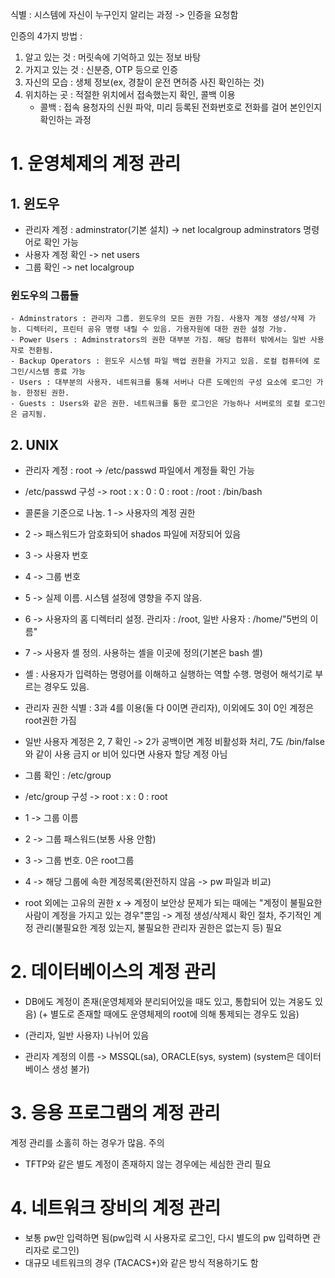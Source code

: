 식별 : 시스템에 자신이 누구인지 알리는 과정 -> 인증을 요청함

인증의 4가지 방법 :
1. 알고 있는 것 : 머릿속에 기억하고 있는 정보 바탕
2. 가지고 있는 것 : 신분증, OTP 등으로 인증
3. 자신의 모습 : 생체 정보(ex, 경찰이 운전 면허증 사진 확인하는 것)
4. 위치하는 곳 : 적절한 위치에서 접속했는지 확인, 콜백 이용
    - 콜백 : 접속 용청자의 신원 파악, 미리 등록된 전화번호로 전화를 걸어 본인인지 확인하는 과정

# 1. 운영체제의 계정 관리
## 1. 윈도우
  - 관리자 계정 : adminstrator(기본 설치) -> net localgroup adminstrators 명령어로 확인 가능
  - 사용자 계정 확인 -> net users
  - 그룹 확인 -> net localgroup
  ### 윈도우의 그룹들
    - Adminstrators : 관리자 그룹. 윈도우의 모든 권한 가짐. 사용자 계정 생성/삭제 가능. 디렉터리, 프린터 공유 명령 내릴 수 있음. 가용자원에 대한 권한 설정 가능.
    - Power Users : Adminstrators의 권한 대부분 가짐. 해당 컴퓨터 밖에서는 일반 사용자로 전환됨.
    - Backup Operators : 윈도우 시스템 파일 백업 권한을 가지고 있음. 로컬 컴퓨터에 로그인/시스템 종료 가능
    - Users : 대부분의 사용자. 네트워크를 통해 서버나 다른 도메인의 구성 요소에 로그인 가능. 한정된 권한.
    - Guests : Users와 같은 권한. 네트워크를 통한 로그인은 가능하나 서버로의 로컬 로그인은 금지됨.
## 2. UNIX
   - 관리자 계정 : root -> /etc/passwd 파일에서 계정들 확인 가능
   - /etc/passwd 구성 -> root : x : 0 : 0 : root : /root : /bin/bash
   - 콜론을 기준으로 나눔. 1 -> 사용자의 계정 권한
   - 2 -> 패스워드가 암호화되어 shados 파일에 저장되어 있음
   - 3 -> 사용자 번호
   - 4 -> 그룹 번호
   - 5 -> 실제 이름. 시스템 설정에 영향을 주지 않음.
   - 6 -> 사용자의 홈 디렉터리 설정. 관리자 : /root, 일반 사용자 : /home/"5번의 이름"
   - 7 -> 사용자 셸 정의. 사용하는 셸을 이곳에 정의(기본은 bash 셸)
   - 셸 : 사용자가 입력하는 명령어를 이해하고 실행하는 역할 수행. 명령어 해석기로 부르는 경우도 있음. 
- 관리자 권한 식별 : 3과 4를 이용(둘 다 0이면 관리자), 이외에도 3이 0인 계정은 root권한 가짐
- 일반 사용자 계정은 2, 7 확인 -> 2가 공백이면 계정 비활성화 처리, 7도 /bin/false 와 같이 사용 금지 or 비어 있다면 사용자 할당 계정 아님

- 그룹 확인 : /etc/group
- /etc/group 구성 -> root : x : 0 : root
- 1 -> 그룹 이름
- 2 -> 그룹 패스워드(보통 사용 안함)
- 3 -> 그룹 번호. 0은 root그룹
- 4 -> 해당 그룹에 속한 계정목록(완전하지 않음 -> pw 파일과 비교)

 - root 외에는 고유의 권한 x -> 계정이 보안상 문제가 되는 때에는 "계정이 불필요한 사람이 계정을 가지고 있는 경우"뿐임 -> 계정 생성/삭제시 확인 절차, 주기적인 계정 관리(불필요한 계정 있는지, 불필요한 관리자 권한은 없는지 등) 필요

# 2. 데이터베이스의 계정 관리
 - DB에도 계정이 존재(운영체제와 분리되어있을 때도 있고, 통합되어 있는 겨웅도 있음) (+ 별도로 존재할 때에도 운영체제의 root에 의해 통제되는 경우도 있음)

 - (관리자, 일반 사용자) 나뉘어 있음
 - 관리자 계정의 이름 -> MSSQL(sa), ORACLE(sys, system) (system은 데이터베이스 생성 불가)

# 3. 응용 프로그램의 계정 관리
계정 관리를 소홀히 하는 경우가 많음. 주의
 - TFTP와 같은 별도 계정이 존재하지 않는 경우에는 세심한 관리 필요

# 4. 네트워크 장비의 계정 관리
 - 보통 pw만 입력하면 됨(pw입력 시 사용자로 로그인, 다시 별도의 pw 입력하면 관리자로 로그인)
 - 대규모 네트워크의 경우 (TACACS+)와 같은 방식 적용하기도 함



